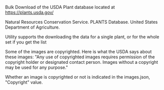 Bulk Download of the USDA Plant database located at
https://plants.usda.gov/

Natural Resources Conservation Service. PLANTS Database. United States Department of Agriculture. 

Utility supports the  downloading the data for a single plant, or for the whole set if you get the list

Some of the images are copyrighted. Here is what the USDA says about these images: "Any use of copyrighted images requires permission of the copyright holder or designated contact person. Images without a copyright may be used for any purpose."

Whether an image is copyrighted or not is indicated in the images.json, "Copyright" value.